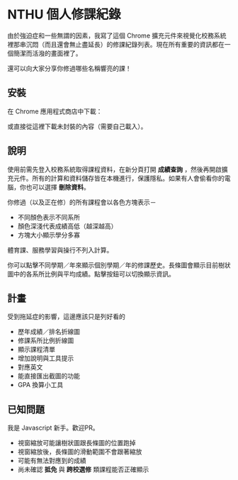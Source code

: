# NTHU 個人修課紀錄
由於強迫症和一些無謂的因素，我寫了這個 Chrome 擴充元件來視覺化校務系統裡那串沉悶（而且還會無止盡延長）的修課紀錄列表。現在所有重要的資訊都在一個簡潔而活潑的畫面裡了。

還可以向大家分享你修過哪些名稱響亮的課！

## 安裝
在 Chrome 應用程式商店中下載：

或直接從這裡下載未封裝的內容（需要自己載入）。

## 說明
使用前需先登入校務系統取得課程資料，在新分頁打開 **成績查詢** ，然後再開啟擴充元件。所有的計算和資料儲存皆在本機進行，保護隱私。如果有人會偷看你的電腦，你也可以選擇 **刪除資料**。

你修過（以及正在修）的所有課程會以各色方塊表示－
- 不同顏色表示不同系所
- 顏色深淺代表成績高低（越深越高）
- 方塊大小顯示學分多寡

體育課、服務學習與操行不列入計算。

你可以點擊不同學期／年來顯示個別學期／年的修課歷史。長條圖會顯示目前樹狀圖中的各系所比例與平均成績。點擊按鈕可以切換顯示資訊。

## 計畫
受到拖延症的影響，這邊應該只是列好看的
- 歷年成績／排名折線圖
- 修課系所比例折線圖
- 顯示課程清單
- 增加說明與工具提示
- 對應英文
- 能直接匯出截圖的功能
- GPA 換算小工具

## 已知問題
我是 Javascript 新手。歡迎PR。
- 視窗縮放可能讓樹狀圖跟長條圖的位置跑掉
- 視窗縮放後，長條圖的滑動範圍不會跟著縮放
- 可能有無法對應到的成績
- 尚未確認 **抵免** 與 **跨校選修** 類課程能否正確顯示